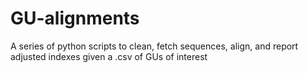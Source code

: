# GU-alignments
 A series of python scripts to clean, fetch sequences, align, and report adjusted indexes given a .csv of GUs of interest
